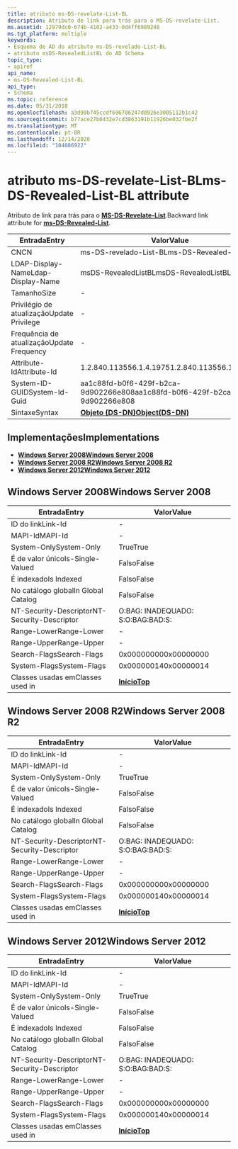 ```yaml
---
title: atributo ms-DS-revelate-List-BL
description: Atributo de link para trás para o MS-DS-revelate-List.
ms.assetid: 12979dc0-674b-4102-a433-0d4ff6989248
ms.tgt_platform: multiple
keywords:
- Esquema de AD do atributo ms-DS-revelado-List-BL
- atributo msDS-RevealedListBL do AD Schema
topic_type:
- apiref
api_name:
- ms-DS-Revealed-List-BL
api_type:
- Schema
ms.topic: reference
ms.date: 05/31/2018
ms.openlocfilehash: a3d99b745ccdf696786247d0926e3005112b1c42
ms.sourcegitcommit: b77ace27b0432e7cd3863191b11926be032fbe2f
ms.translationtype: MT
ms.contentlocale: pt-BR
ms.lasthandoff: 12/14/2020
ms.locfileid: "104086922"
---
```

# <a name="ms-ds-revealed-list-bl-attribute"></a><span data-ttu-id="34ba1-105">atributo ms-DS-revelate-List-BL</span><span class="sxs-lookup"><span data-stu-id="34ba1-105">ms-DS-Revealed-List-BL attribute</span></span>

<span data-ttu-id="34ba1-106">Atributo de link para trás para o [**MS-DS-Revelate-List**](a-msds-revealedlist.md).</span><span class="sxs-lookup"><span data-stu-id="34ba1-106">Backward link attribute for [**ms-DS-Revealed-List**](a-msds-revealedlist.md).</span></span>



| <span data-ttu-id="34ba1-107">Entrada</span><span class="sxs-lookup"><span data-stu-id="34ba1-107">Entry</span></span> | <span data-ttu-id="34ba1-108">Valor</span><span class="sxs-lookup"><span data-stu-id="34ba1-108">Value</span></span> |
|-------------------|-----------------------------------------|
| <span data-ttu-id="34ba1-109">CN</span><span class="sxs-lookup"><span data-stu-id="34ba1-109">CN</span></span>                | <span data-ttu-id="34ba1-110">ms-DS-revelado-List-BL</span><span class="sxs-lookup"><span data-stu-id="34ba1-110">ms-DS-Revealed-List-BL</span></span>                  |
| <span data-ttu-id="34ba1-111">LDAP-Display-Name</span><span class="sxs-lookup"><span data-stu-id="34ba1-111">Ldap-Display-Name</span></span> | <span data-ttu-id="34ba1-112">msDS-RevealedListBL</span><span class="sxs-lookup"><span data-stu-id="34ba1-112">msDS-RevealedListBL</span></span>                     |
| <span data-ttu-id="34ba1-113">Tamanho</span><span class="sxs-lookup"><span data-stu-id="34ba1-113">Size</span></span>              | \-                                      |
| <span data-ttu-id="34ba1-114">Privilégio de atualização</span><span class="sxs-lookup"><span data-stu-id="34ba1-114">Update Privilege</span></span>  | \-                                      |
| <span data-ttu-id="34ba1-115">Frequência de atualização</span><span class="sxs-lookup"><span data-stu-id="34ba1-115">Update Frequency</span></span>  | \-                                      |
| <span data-ttu-id="34ba1-116">Attribute-Id</span><span class="sxs-lookup"><span data-stu-id="34ba1-116">Attribute-Id</span></span>      | <span data-ttu-id="34ba1-117">1.2.840.113556.1.4.1975</span><span class="sxs-lookup"><span data-stu-id="34ba1-117">1.2.840.113556.1.4.1975</span></span>                 |
| <span data-ttu-id="34ba1-118">System-ID-GUID</span><span class="sxs-lookup"><span data-stu-id="34ba1-118">System-Id-Guid</span></span>    | <span data-ttu-id="34ba1-119">aa1c88fd-b0f6-429f-b2ca-9d902266e808</span><span class="sxs-lookup"><span data-stu-id="34ba1-119">aa1c88fd-b0f6-429f-b2ca-9d902266e808</span></span>    |
| <span data-ttu-id="34ba1-120">Sintaxe</span><span class="sxs-lookup"><span data-stu-id="34ba1-120">Syntax</span></span>            | [<span data-ttu-id="34ba1-121">**Objeto (DS-DN)**</span><span class="sxs-lookup"><span data-stu-id="34ba1-121">**Object(DS-DN)**</span></span>](s-object-ds-dn.md) |



## <a name="implementations"></a><span data-ttu-id="34ba1-122">Implementações</span><span class="sxs-lookup"><span data-stu-id="34ba1-122">Implementations</span></span>

-   [<span data-ttu-id="34ba1-123">**Windows Server 2008**</span><span class="sxs-lookup"><span data-stu-id="34ba1-123">**Windows Server 2008**</span></span>](#windows-server-2008)
-   [<span data-ttu-id="34ba1-124">**Windows Server 2008 R2**</span><span class="sxs-lookup"><span data-stu-id="34ba1-124">**Windows Server 2008 R2**</span></span>](#windows-server-2008-r2)
-   [<span data-ttu-id="34ba1-125">**Windows Server 2012**</span><span class="sxs-lookup"><span data-stu-id="34ba1-125">**Windows Server 2012**</span></span>](#windows-server-2012)

## <a name="windows-server-2008"></a><span data-ttu-id="34ba1-126">Windows Server 2008</span><span class="sxs-lookup"><span data-stu-id="34ba1-126">Windows Server 2008</span></span>



| <span data-ttu-id="34ba1-127">Entrada</span><span class="sxs-lookup"><span data-stu-id="34ba1-127">Entry</span></span> | <span data-ttu-id="34ba1-128">Valor</span><span class="sxs-lookup"><span data-stu-id="34ba1-128">Value</span></span> |
|------------------------|---------------------------------|
| <span data-ttu-id="34ba1-129">ID do link</span><span class="sxs-lookup"><span data-stu-id="34ba1-129">Link-Id</span></span>                | \-                              |
| <span data-ttu-id="34ba1-130">MAPI-Id</span><span class="sxs-lookup"><span data-stu-id="34ba1-130">MAPI-Id</span></span>                | \-                              |
| <span data-ttu-id="34ba1-131">System-Only</span><span class="sxs-lookup"><span data-stu-id="34ba1-131">System-Only</span></span>            | <span data-ttu-id="34ba1-132">True</span><span class="sxs-lookup"><span data-stu-id="34ba1-132">True</span></span>                            |
| <span data-ttu-id="34ba1-133">É de valor único</span><span class="sxs-lookup"><span data-stu-id="34ba1-133">Is-Single-Valued</span></span>       | <span data-ttu-id="34ba1-134">Falso</span><span class="sxs-lookup"><span data-stu-id="34ba1-134">False</span></span>                           |
| <span data-ttu-id="34ba1-135">É indexado</span><span class="sxs-lookup"><span data-stu-id="34ba1-135">Is Indexed</span></span>             | <span data-ttu-id="34ba1-136">Falso</span><span class="sxs-lookup"><span data-stu-id="34ba1-136">False</span></span>                           |
| <span data-ttu-id="34ba1-137">No catálogo global</span><span class="sxs-lookup"><span data-stu-id="34ba1-137">In Global Catalog</span></span>      | <span data-ttu-id="34ba1-138">Falso</span><span class="sxs-lookup"><span data-stu-id="34ba1-138">False</span></span>                           |
| <span data-ttu-id="34ba1-139">NT-Security-Descriptor</span><span class="sxs-lookup"><span data-stu-id="34ba1-139">NT-Security-Descriptor</span></span> | <span data-ttu-id="34ba1-140">O:BAG: INADEQUADO: S:</span><span class="sxs-lookup"><span data-stu-id="34ba1-140">O:BAG:BAD:S:</span></span>                    |
| <span data-ttu-id="34ba1-141">Range-Lower</span><span class="sxs-lookup"><span data-stu-id="34ba1-141">Range-Lower</span></span>            | \-                              |
| <span data-ttu-id="34ba1-142">Range-Upper</span><span class="sxs-lookup"><span data-stu-id="34ba1-142">Range-Upper</span></span>            | \-                              |
| <span data-ttu-id="34ba1-143">Search-Flags</span><span class="sxs-lookup"><span data-stu-id="34ba1-143">Search-Flags</span></span>           | <span data-ttu-id="34ba1-144">0x00000000</span><span class="sxs-lookup"><span data-stu-id="34ba1-144">0x00000000</span></span>                      |
| <span data-ttu-id="34ba1-145">System-Flags</span><span class="sxs-lookup"><span data-stu-id="34ba1-145">System-Flags</span></span>           | <span data-ttu-id="34ba1-146">0x00000014</span><span class="sxs-lookup"><span data-stu-id="34ba1-146">0x00000014</span></span>                      |
| <span data-ttu-id="34ba1-147">Classes usadas em</span><span class="sxs-lookup"><span data-stu-id="34ba1-147">Classes used in</span></span>        | [<span data-ttu-id="34ba1-148">**Início**</span><span class="sxs-lookup"><span data-stu-id="34ba1-148">**Top**</span></span>](c-top.md)<br/> |



## <a name="windows-server-2008-r2"></a><span data-ttu-id="34ba1-149">Windows Server 2008 R2</span><span class="sxs-lookup"><span data-stu-id="34ba1-149">Windows Server 2008 R2</span></span>



| <span data-ttu-id="34ba1-150">Entrada</span><span class="sxs-lookup"><span data-stu-id="34ba1-150">Entry</span></span> | <span data-ttu-id="34ba1-151">Valor</span><span class="sxs-lookup"><span data-stu-id="34ba1-151">Value</span></span> |
|------------------------|---------------------------------|
| <span data-ttu-id="34ba1-152">ID do link</span><span class="sxs-lookup"><span data-stu-id="34ba1-152">Link-Id</span></span>                | \-                              |
| <span data-ttu-id="34ba1-153">MAPI-Id</span><span class="sxs-lookup"><span data-stu-id="34ba1-153">MAPI-Id</span></span>                | \-                              |
| <span data-ttu-id="34ba1-154">System-Only</span><span class="sxs-lookup"><span data-stu-id="34ba1-154">System-Only</span></span>            | <span data-ttu-id="34ba1-155">True</span><span class="sxs-lookup"><span data-stu-id="34ba1-155">True</span></span>                            |
| <span data-ttu-id="34ba1-156">É de valor único</span><span class="sxs-lookup"><span data-stu-id="34ba1-156">Is-Single-Valued</span></span>       | <span data-ttu-id="34ba1-157">Falso</span><span class="sxs-lookup"><span data-stu-id="34ba1-157">False</span></span>                           |
| <span data-ttu-id="34ba1-158">É indexado</span><span class="sxs-lookup"><span data-stu-id="34ba1-158">Is Indexed</span></span>             | <span data-ttu-id="34ba1-159">Falso</span><span class="sxs-lookup"><span data-stu-id="34ba1-159">False</span></span>                           |
| <span data-ttu-id="34ba1-160">No catálogo global</span><span class="sxs-lookup"><span data-stu-id="34ba1-160">In Global Catalog</span></span>      | <span data-ttu-id="34ba1-161">Falso</span><span class="sxs-lookup"><span data-stu-id="34ba1-161">False</span></span>                           |
| <span data-ttu-id="34ba1-162">NT-Security-Descriptor</span><span class="sxs-lookup"><span data-stu-id="34ba1-162">NT-Security-Descriptor</span></span> | <span data-ttu-id="34ba1-163">O:BAG: INADEQUADO: S:</span><span class="sxs-lookup"><span data-stu-id="34ba1-163">O:BAG:BAD:S:</span></span>                    |
| <span data-ttu-id="34ba1-164">Range-Lower</span><span class="sxs-lookup"><span data-stu-id="34ba1-164">Range-Lower</span></span>            | \-                              |
| <span data-ttu-id="34ba1-165">Range-Upper</span><span class="sxs-lookup"><span data-stu-id="34ba1-165">Range-Upper</span></span>            | \-                              |
| <span data-ttu-id="34ba1-166">Search-Flags</span><span class="sxs-lookup"><span data-stu-id="34ba1-166">Search-Flags</span></span>           | <span data-ttu-id="34ba1-167">0x00000000</span><span class="sxs-lookup"><span data-stu-id="34ba1-167">0x00000000</span></span>                      |
| <span data-ttu-id="34ba1-168">System-Flags</span><span class="sxs-lookup"><span data-stu-id="34ba1-168">System-Flags</span></span>           | <span data-ttu-id="34ba1-169">0x00000014</span><span class="sxs-lookup"><span data-stu-id="34ba1-169">0x00000014</span></span>                      |
| <span data-ttu-id="34ba1-170">Classes usadas em</span><span class="sxs-lookup"><span data-stu-id="34ba1-170">Classes used in</span></span>        | [<span data-ttu-id="34ba1-171">**Início**</span><span class="sxs-lookup"><span data-stu-id="34ba1-171">**Top**</span></span>](c-top.md)<br/> |



## <a name="windows-server-2012"></a><span data-ttu-id="34ba1-172">Windows Server 2012</span><span class="sxs-lookup"><span data-stu-id="34ba1-172">Windows Server 2012</span></span>



| <span data-ttu-id="34ba1-173">Entrada</span><span class="sxs-lookup"><span data-stu-id="34ba1-173">Entry</span></span> | <span data-ttu-id="34ba1-174">Valor</span><span class="sxs-lookup"><span data-stu-id="34ba1-174">Value</span></span> |
|------------------------|---------------------------------|
| <span data-ttu-id="34ba1-175">ID do link</span><span class="sxs-lookup"><span data-stu-id="34ba1-175">Link-Id</span></span>                | \-                              |
| <span data-ttu-id="34ba1-176">MAPI-Id</span><span class="sxs-lookup"><span data-stu-id="34ba1-176">MAPI-Id</span></span>                | \-                              |
| <span data-ttu-id="34ba1-177">System-Only</span><span class="sxs-lookup"><span data-stu-id="34ba1-177">System-Only</span></span>            | <span data-ttu-id="34ba1-178">True</span><span class="sxs-lookup"><span data-stu-id="34ba1-178">True</span></span>                            |
| <span data-ttu-id="34ba1-179">É de valor único</span><span class="sxs-lookup"><span data-stu-id="34ba1-179">Is-Single-Valued</span></span>       | <span data-ttu-id="34ba1-180">Falso</span><span class="sxs-lookup"><span data-stu-id="34ba1-180">False</span></span>                           |
| <span data-ttu-id="34ba1-181">É indexado</span><span class="sxs-lookup"><span data-stu-id="34ba1-181">Is Indexed</span></span>             | <span data-ttu-id="34ba1-182">Falso</span><span class="sxs-lookup"><span data-stu-id="34ba1-182">False</span></span>                           |
| <span data-ttu-id="34ba1-183">No catálogo global</span><span class="sxs-lookup"><span data-stu-id="34ba1-183">In Global Catalog</span></span>      | <span data-ttu-id="34ba1-184">Falso</span><span class="sxs-lookup"><span data-stu-id="34ba1-184">False</span></span>                           |
| <span data-ttu-id="34ba1-185">NT-Security-Descriptor</span><span class="sxs-lookup"><span data-stu-id="34ba1-185">NT-Security-Descriptor</span></span> | <span data-ttu-id="34ba1-186">O:BAG: INADEQUADO: S:</span><span class="sxs-lookup"><span data-stu-id="34ba1-186">O:BAG:BAD:S:</span></span>                    |
| <span data-ttu-id="34ba1-187">Range-Lower</span><span class="sxs-lookup"><span data-stu-id="34ba1-187">Range-Lower</span></span>            | \-                              |
| <span data-ttu-id="34ba1-188">Range-Upper</span><span class="sxs-lookup"><span data-stu-id="34ba1-188">Range-Upper</span></span>            | \-                              |
| <span data-ttu-id="34ba1-189">Search-Flags</span><span class="sxs-lookup"><span data-stu-id="34ba1-189">Search-Flags</span></span>           | <span data-ttu-id="34ba1-190">0x00000000</span><span class="sxs-lookup"><span data-stu-id="34ba1-190">0x00000000</span></span>                      |
| <span data-ttu-id="34ba1-191">System-Flags</span><span class="sxs-lookup"><span data-stu-id="34ba1-191">System-Flags</span></span>           | <span data-ttu-id="34ba1-192">0x00000014</span><span class="sxs-lookup"><span data-stu-id="34ba1-192">0x00000014</span></span>                      |
| <span data-ttu-id="34ba1-193">Classes usadas em</span><span class="sxs-lookup"><span data-stu-id="34ba1-193">Classes used in</span></span>        | [<span data-ttu-id="34ba1-194">**Início**</span><span class="sxs-lookup"><span data-stu-id="34ba1-194">**Top**</span></span>](c-top.md)<br/> |



 

 





